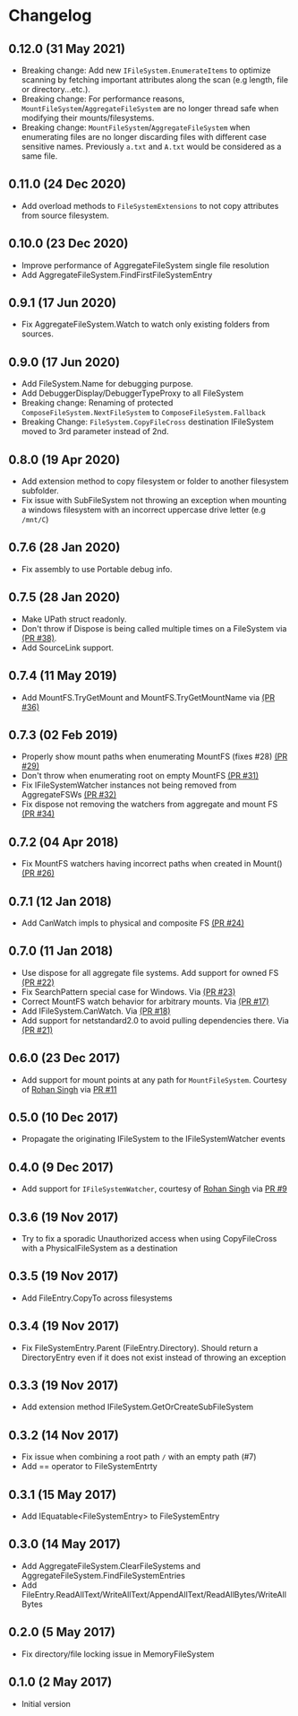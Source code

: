 # Changelog

## 0.12.0 (31 May 2021)
- Breaking change: Add new `IFileSystem.EnumerateItems` to optimize scanning by fetching important attributes along the scan (e.g length, file or directory...etc.).
- Breaking change: For performance reasons, `MountFileSystem`/`AggregateFileSystem` are no longer thread safe when modifying their mounts/filesystems.
- Breaking change: `MountFileSystem`/`AggregateFileSystem` when enumerating files are no longer discarding files with different case sensitive names. Previously `a.txt` and `A.txt` would be considered as a same file.

## 0.11.0 (24 Dec 2020)
- Add overload methods to `FileSystemExtensions` to not copy attributes from source filesystem. 

## 0.10.0 (23 Dec 2020)
- Improve performance of AggregateFileSystem single file resolution
- Add AggregateFileSystem.FindFirstFileSystemEntry

## 0.9.1 (17 Jun 2020)
- Fix AggregateFileSystem.Watch to watch only existing folders from sources.

## 0.9.0 (17 Jun 2020)
- Add FileSystem.Name for debugging purpose.
- Add DebuggerDisplay/DebuggerTypeProxy to all FileSystem
- Breaking change: Renaming of protected `ComposeFileSystem.NextFileSystem` to `ComposeFileSystem.Fallback`
- Breaking Change: `FileSystem.CopyFileCross` destination IFileSystem moved to 3rd parameter instead of 2nd.

## 0.8.0 (19 Apr 2020)
- Add extension method to copy filesystem or folder to another filesystem subfolder.
- Fix issue with SubFileSystem not throwing an exception when mounting a windows filesystem with an incorrect uppercase drive letter (e.g `/mnt/C`)

## 0.7.6 (28 Jan 2020)
- Fix assembly to use Portable debug info.

## 0.7.5 (28 Jan 2020)
- Make UPath struct readonly.
- Don't throw if Dispose is being called multiple times on a FileSystem via [(PR #38)](https://github.com/xoofx/zio/pull/38).
- Add SourceLink support.

## 0.7.4 (11 May 2019)
- Add MountFS.TryGetMount and MountFS.TryGetMountName via [(PR #36)](https://github.com/xoofx/zio/pull/36)

## 0.7.3 (02 Feb 2019)
- Properly show mount paths when enumerating MountFS (fixes #28) [(PR #29)](https://github.com/xoofx/zio/pull/29)
- Don't throw when enumerating root on empty MountFS [(PR #31)](https://github.com/xoofx/zio/pull/31)
- Fix IFileSystemWatcher instances not being removed from AggregateFSWs [(PR #32)](https://github.com/xoofx/zio/pull/32)
- Fix dispose not removing the watchers from aggregate and mount FS [(PR #34)](https://github.com/xoofx/zio/pull/34) 

## 0.7.2 (04 Apr 2018)
- Fix MountFS watchers having incorrect paths when created in Mount() [(PR #26)](https://github.com/xoofx/zio/pull/26)

## 0.7.1 (12 Jan 2018)
- Add CanWatch impls to physical and composite FS [(PR #24)](https://github.com/xoofx/zio/pull/24)

## 0.7.0 (11 Jan 2018)
- Use dispose for all aggregate file systems. Add support for owned FS [(PR #22)](https://github.com/xoofx/zio/pull/22)
- Fix SearchPattern special case for Windows. Via [(PR #23)](https://github.com/xoofx/zio/pull/23)
- Correct MountFS watch behavior for arbitrary mounts. Via [(PR #17)](https://github.com/xoofx/zio/pull/17)
- Add IFileSystem.CanWatch. Via [(PR #18)](https://github.com/xoofx/zio/pull/18)
- Add support for netstandard2.0 to avoid pulling dependencies there. Via [(PR #21)](https://github.com/xoofx/zio/pull/21)

## 0.6.0 (23 Dec 2017)
- Add support for mount points at any path for `MountFileSystem`. Courtesy of [Rohan Singh](https://github.com/Rohansi) via [PR #11](https://github.com/xoofx/zio/pull/11)

## 0.5.0 (10 Dec 2017)
- Propagate the originating IFileSystem to the IFileSystemWatcher events

## 0.4.0 (9 Dec 2017)
- Add support for `IFileSystemWatcher`, courtesy of [Rohan Singh](https://github.com/Rohansi) via [PR #9](https://github.com/xoofx/zio/pull/9)

## 0.3.6 (19 Nov 2017)
- Try to fix a sporadic Unauthorized access when using CopyFileCross with a PhysicalFileSystem as a destination

## 0.3.5 (19 Nov 2017)
- Add FileEntry.CopyTo across filesystems

## 0.3.4 (19 Nov 2017)
- Fix FileSystemEntry.Parent (FileEntry.Directory). Should return a DirectoryEntry even if it does not exist instead of throwing an exception

## 0.3.3 (19 Nov 2017)
- Add extension method IFileSystem.GetOrCreateSubFileSystem

## 0.3.2 (14 Nov 2017)
- Fix issue when combining a root path `/` with an empty path (#7)
- Add == operator to FileSystemEntrty

## 0.3.1 (15 May 2017)
- Add IEquatable&lt;FileSystemEntry&gt; to FileSystemEntry

## 0.3.0 (14 May 2017)
- Add AggregateFileSystem.ClearFileSystems and AggregateFileSystem.FindFileSystemEntries
- Add FileEntry.ReadAllText/WriteAllText/AppendAllText/ReadAllBytes/WriteAllBytes 

## 0.2.0 (5 May 2017)
- Fix directory/file locking issue in MemoryFileSystem

## 0.1.0 (2 May 2017)

- Initial version